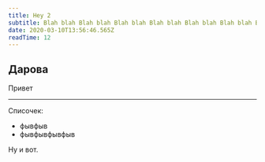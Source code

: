 ```yaml
---
title: Hey 2
subtitle: Blah blah Blah blah Blah blah Blah blah Blah blah Blah blah Blah blah Blah blah Blah blah Blah blah Blah blah Blah blah Blah blah Blah blah Blah blah Blah blah Blah blah Blah blah Blah blah Blah blah Blah blah Blah blah Blah blah Blah blah Blah blah 
date: 2020-03-10T13:56:46.565Z
readTime: 12
---
```


## Дарова

Привет

---

Списочек: 

- фывфыв
- фывфывфывфыв

Ну и вот.